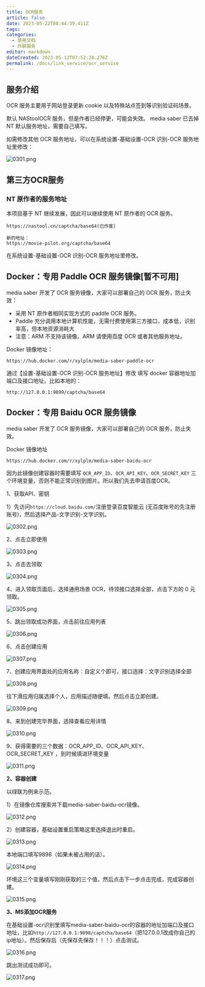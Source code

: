 ```yaml
---
title: OCR服务
article: false
date: 2023-05-22T08:44:39.411Z
tags:
categories: 
  - 使用文档
  - 外联服务
editor: markdown
dateCreated: 2023-05-12T07:52:28.276Z
permalink: /docs/link_service/ocr_service
---
```


## 服务介绍

OCR 服务主要用于网站登录更新 cookie 以及特殊站点签到等识别验证码场景。 

默认 NAStoolOCR 服务，但是作者已经停更，可能会失效。 media saber 已去掉 NT 默认服务地址，需要自己填写。 

如需修改其他 OCR 服务地址，可以在系统设置-基础设置-OCR 识别-OCR 服务地址里修改：

![0301.png](./images/0301.png)


## 第三方OCR服务

### NT 原作者的服务地址

本项目基于 NT 继续发展，因此可以继续使用 NT 原作者的 OCR 服务。

```
https://nastool.cn/captcha/base64(已作废)

新的地址：
https://movie-pilot.org/captcha/base64
```

在系统设置-基础设置-OCR 识别-OCR 服务地址里修改。


## Docker：专用 Paddle OCR 服务镜像[暂不可用]

media saber 开发了 OCR 服务镜像，大家可以部署自己的 OCR 服务，防止失效：
- 采用 NT 原作者相同实现方式的 paddle OCR 服务。
- Paddle 充分调用本地计算机性能，无需付费使用第三方接口，成本低，识别率高，但本地资源消耗大
- 注意：ARM 不支持该镜像。ARM 请使用百度 OCR 或者其他服务地址。

Docker 镜像地址：

```
https://hub.docker.com/r/xylplm/media-saber-paddle-ocr
```

通过【设置-基础设置-OCR 识别-OCR 服务地址】修改
填写 docker 容器地址加端口及接口地址，比如本地的：

```
http://127.0.0.1:9899/captcha/base64
```

## Docker：专用 Baidu OCR 服务镜像

media saber 开发了 OCR 服务镜像，大家可以部署自己的 OCR 服务，防止失效。

Docker 镜像地址

```
https://hub.docker.com/r/xylplm/media-saber-baidu-ocr
```

因为此镜像创建容器时需要填写 `OCR_APP_ID`、`OCR_API_KEY`、`OCR_SECRET_KEY` 三个环境变量，否则不能正常识别到图片。所以我们先去申请百度OCR。

1、获取API、密钥

1）先访问`https://cloud.baidu.com/`注册登录百度智能云 (无百度账号的先注册账号)，然后选择产品-文字识别-文字识别。

![0302.png](./images/0302.png)

2、点击立即使用

![0303.png](./images/0303.png)

3、点击去领取

![0304.png](./images/0304.png)

4、进入领取页面后，选择通用场景 OCR，待领接口选择全部，点击下方的 0 元领取。

![0305.png](./images/0305.png)

5、跳出领取成功界面，点击前往应用列表

![0306.png](./images/0306.png)

6、点击创建应用

![0307.png](./images/0307.png)

7、创建应用界面处的应用名称：自定义个即可，接口选择：文字识别选择全部

![0308.png](./images/0308.png)

往下滑应用归属选择个人，应用描述随便填。然后点击立即创建。

![0309.png](./images/0309.png)

8、来到创建完毕界面，选择查看应用详情

![0310.png](./images/0310.png)

9、获得需要的三个数据：OCR_APP_ID、OCR_API_KEY、OCR_SECRET_KEY ，到时候填进环境变量

![0311.png](./images/0311.png)



**2、容器创建**

以绿联为例来示范。

1）在镜像仓库搜索并下载media-saber-baidu-ocr镜像。

![0312.png](./images/0312.png)

2）创建容器，基础设置重启策略这里选择退出时重启。

![0313.png](./images/0313.png)

本地端口填写9898（如果未被占用的话）。

![0314.png](./images/0314.png)

环境这三个变量填写刚刚获取的三个值，然后点击下一步点击完成，完成容器创建。

![0315.png](./images/0315.png)

**3、MS添加OCR服务**

在基础设置-ocr识别里填写media-saber-baidu-ocr的容器的地址加端口及接口地址，比如`http://127.0.0.1:9898/captcha/base64`（把127.0.0.1改成你自己的ip地址）。然后保存后（先保存先保存！！！）点击测试。

![0316.png](./images/0316.png)

跳出测试成功即可。

![0317.png](./images/0317.png)




